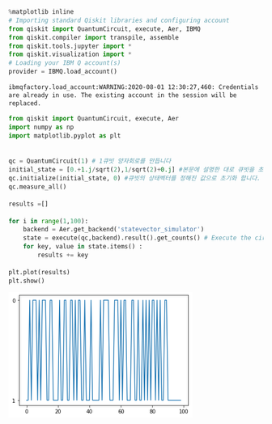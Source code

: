 ```python
%matplotlib inline
# Importing standard Qiskit libraries and configuring account
from qiskit import QuantumCircuit, execute, Aer, IBMQ
from qiskit.compiler import transpile, assemble
from qiskit.tools.jupyter import *
from qiskit.visualization import *
# Loading your IBM Q account(s)
provider = IBMQ.load_account()
```

    ibmqfactory.load_account:WARNING:2020-08-01 12:30:27,460: Credentials are already in use. The existing account in the session will be replaced.



```python
from qiskit import QuantumCircuit, execute, Aer
import numpy as np
import matplotlib.pyplot as plt


qc = QuantumCircuit(1) # 1큐빗 양자회로를 만듭니다
initial_state = [0.+1.j/sqrt(2),1/sqrt(2)+0.j] #본문에 설명한 대로 큐빗을 초기화할 값을 설정합니다.
qc.initialize(initial_state, 0) #큐빗의 상태벡터를 정해진 값으로 초기화 합니다.
qc.measure_all()

results =[]

for i in range(1,100):
    backend = Aer.get_backend('statevector_simulator')
    state = execute(qc,backend).result().get_counts() # Execute the circuit
    for key, value in state.items() :
        results += key

plt.plot(results)    
plt.show()
```


![png](output_2_1.png)



```python

```
